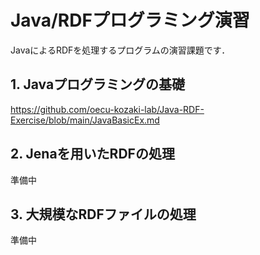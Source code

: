 # Java/RDFプログラミング演習
JavaによるRDFを処理するプログラムの演習課題です．

## 1. Javaプログラミングの基礎
https://github.com/oecu-kozaki-lab/Java-RDF-Exercise/blob/main/JavaBasicEx.md

## 2. Jenaを用いたRDFの処理
準備中

## 3. 大規模なRDFファイルの処理
準備中

